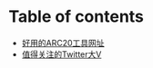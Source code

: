 # Table of contents

* [好用的ARC20工具网址](README.md)
* [值得关注的Twitter大V](zhi-de-guan-zhu-de-twitter-da-v.md)
